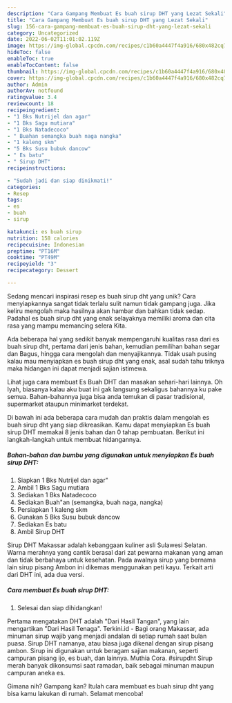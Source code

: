 ```yaml
---
description: "Cara Gampang Membuat Es buah sirup DHT yang Lezat Sekali"
title: "Cara Gampang Membuat Es buah sirup DHT yang Lezat Sekali"
slug: 156-cara-gampang-membuat-es-buah-sirup-dht-yang-lezat-sekali
category: Uncategorized
date: 2022-06-02T11:01:02.119Z
image: https://img-global.cpcdn.com/recipes/c1b60a4447f4a916/680x482cq70/es-buah-sirup-dht-foto-resep-utama.jpg
hideToc: false
enableToc: true
enableTocContent: false
thumbnail: https://img-global.cpcdn.com/recipes/c1b60a4447f4a916/680x482cq70/es-buah-sirup-dht-foto-resep-utama.jpg
cover: https://img-global.cpcdn.com/recipes/c1b60a4447f4a916/680x482cq70/es-buah-sirup-dht-foto-resep-utama.jpg
author: Admin
authorAv: notfound
ratingvalue: 3.4
reviewcount: 18
recipeingredient:
- "1 Bks Nutrijel dan agar"
- "1 Bks Sagu mutiara"
- "1 Bks Natadecoco"
- " Buahan semangka buah naga nangka"
- "1 kaleng skm"
- "5 Bks Susu bubuk dancow"
- " Es batu"
- " Sirup DHT"
recipeinstructions:

- "Sudah jadi dan siap dinikmati!"
categories:
- Resep
tags:
- es
- buah
- sirup

katakunci: es buah sirup 
nutrition: 158 calories
recipecuisine: Indonesian
preptime: "PT16M"
cooktime: "PT49M"
recipeyield: "3"
recipecategory: Dessert

---
```





Sedang mencari inspirasi resep es buah sirup dht yang unik? Cara menyiapkannya sangat tidak terlalu sulit namun tidak gampang juga. Jika keliru mengolah maka hasilnya akan hambar dan bahkan tidak sedap. Padahal es buah sirup dht yang enak selayaknya memiliki aroma dan cita rasa yang mampu memancing selera Kita.





Ada beberapa hal yang sedikit banyak mempengaruhi kualitas rasa dari es buah sirup dht, pertama dari jenis bahan, kemudian pemilihan bahan segar dan Bagus, hingga cara mengolah dan menyajikannya. Tidak usah pusing kalau mau menyiapkan es buah sirup dht yang enak,      asal sudah tahu triknya maka hidangan ini dapat menjadi sajian istimewa.














Lihat juga cara membuat Es Buah DHT dan masakan sehari-hari lainnya. Oh Iyah, biasanya kalau aku buat ini gak langsung sekaligus bahannya ku pake semua. Bahan-bahannya juga bisa anda temukan di pasar tradisional, supermarket ataupun minimarket terdekat.






Di bawah ini ada beberapa cara mudah dan praktis dalam mengolah es buah sirup dht yang siap dikreasikan. Kamu dapat menyiapkan Es buah sirup DHT memakai 8 jenis bahan dan 0 tahap pembuatan. Berikut ini langkah-langkah untuk membuat hidangannya.

<!--inarticleads1-->

##### Bahan-bahan dan bumbu yang digunakan untuk menyiapkan Es buah sirup DHT:

1. Siapkan 1 Bks Nutrijel dan agar&#34;
1. Ambil 1 Bks Sagu mutiara
1. Sediakan 1 Bks Natadecoco
1. Sediakan  Buah&#34;an (semangka, buah naga, nangka)
1. Persiapkan 1 kaleng skm
1. Gunakan 5 Bks Susu bubuk dancow
1. Sediakan  Es batu
1. Ambil  Sirup DHT


Sirup DHT Makassar adalah kebanggaan kuliner asli Sulawesi Selatan. Warna merahnya yang cantik berasal dari zat pewarna makanan yang aman dan tidak berbahaya untuk kesehatan. Pada awalnya sirup yang bernama lain sirup pisang Ambon ini dikemas menggunakan peti kayu. Terkait arti dari DHT ini, ada dua versi. 

<!--inarticleads2-->

##### Cara membuat Es buah sirup DHT:


1. Selesai dan siap dihidangkan!

Pertama mengatakan DHT adalah &#34;Dari Hasil Tangan&#34;, yang lain mengartikan &#34;Dari Hasil Tenaga&#34;. Terkini.id - Bagi orang Makassar, ada minuman sirup wajib yang menjadi andalan di setiap rumah saat bulan puasa. Sirup DHT namanya, atau biasa juga dikenal dengan sirup pisang ambon. Sirup ini digunakan untuk beragam sajian makanan, seperti campuran pisang ijo, es buah, dan lainnya. Muthia Cora. #sirupdht Sirup merah banyak dikonsumsi saat ramadan, baik sebagai minuman maupun campuran aneka es. 

Gimana nih? Gampang kan? Itulah cara membuat es buah sirup dht yang bisa kamu lakukan di rumah. Selamat mencoba!
